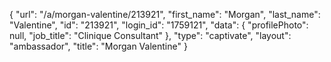 {
    "url": "\/a\/morgan-valentine\/213921",
    "first_name": "Morgan",
    "last_name": "Valentine",
    "id": "213921",
    "login_id": "1759121",
    "data": {
        "profilePhoto": null,
        "job_title": "Clinique Consultant"
    },
    "type": "captivate",
    "layout": "ambassador",
    "title": "Morgan Valentine"
}